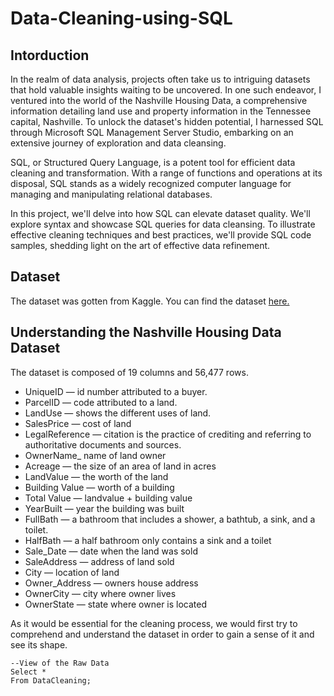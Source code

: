 # Data-Cleaning-using-SQL

## Intorduction 
In the realm of data analysis, projects often take us to intriguing datasets that hold valuable insights waiting to be uncovered. In one such endeavor, I ventured into the world of the Nashville Housing Data, a comprehensive information detailing land use and property information in the Tennessee capital, Nashville. To unlock the dataset's hidden potential, I harnessed SQL through Microsoft SQL Management Server Studio, embarking on an extensive journey of exploration and data cleansing.

SQL, or Structured Query Language, is a potent tool for efficient data cleaning and transformation. With a range of functions and operations at its disposal, SQL stands as a widely recognized computer language for managing and manipulating relational databases.

In this project, we'll delve into how SQL can elevate dataset quality. We'll explore syntax and showcase SQL queries for data cleansing. To illustrate effective cleaning techniques and best practices, we'll provide SQL code samples, shedding light on the art of effective data refinement.

## Dataset 
The dataset was gotten from Kaggle. You can find the dataset [here.](url)

## Understanding the Nashville Housing Data Dataset

The dataset is composed of 19 columns and 56,477 rows.

- UniqueID — id number attributed to a buyer.
- ParcelID — code attributed to a land.
- LandUse — shows the different uses of land.
- SalesPrice — cost of land
- LegalReference — citation is the practice of crediting and referring to authoritative documents and sources.
- OwnerName_ name of land owner
- Acreage — the size of an area of land in acres
- LandValue — the worth of the land
- Building Value — worth of a building
- Total Value — landvalue + building value
- YearBuilt — year the building was built
- FullBath — a bathroom that includes a shower, a bathtub, a sink, and a toilet.
- HalfBath — a half bathroom only contains a sink and a toilet
- Sale_Date — date when the land was sold
- SaleAddress — address of land sold
- City — location of land
- Owner_Address — owners house address
- OwnerCity — city where owner lives
- OwnerState — state where owner is located

As it would be essential for the cleaning process, we would first try to comprehend and understand the dataset in order to gain a sense of it and see its shape.

```
--View of the Raw Data
Select * 
From DataCleaning;
